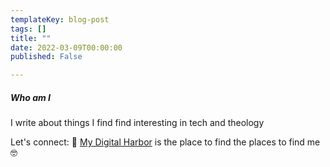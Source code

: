 ```yaml
---
templateKey: blog-post
tags: []
title: ""
date: 2022-03-09T00:00:00
published: False

---
```

##### Who am I

I write about things I find find interesting in tech and theology

Let's connect: 🌱  [My Digital Harbor](https://mydigitalharbor.com/pypeaday/) is the place to find the places to find me 🤓
        
